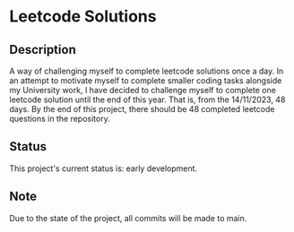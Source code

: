 # Leetcode Solutions

## Description
A way of challenging myself to complete leetcode solutions once a day. In an attempt to motivate myself to complete smaller coding tasks alongside my University work, I have decided to challenge myself to complete one leetcode solution until the end of this year. That is, from the 14/11/2023, 48 days. By the end of this project, there should be 48 completed leetcode questions in the repository.

## Status
This project's current status is: early development.

## Note
Due to the state of the project, all commits will be made to main.